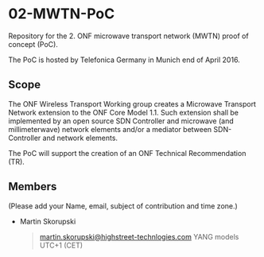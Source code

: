 # 02-MWTN-PoC
Repository for the 2. ONF microwave transport network (MWTN) proof of concept (PoC). 

The PoC is hosted by Telefonica Germany in Munich end of April 2016.

## Scope
The ONF Wireless Transport Working group creates a Microwave Transport Network extension to the ONF Core Model 1.1.
Such extension shall be implemented by an open source SDN Controller and microwave (and millimeterwave) network elements and/or a mediator between SDN-Controller and network elements.

The PoC will support the creation of an ONF Technical Recommendation (TR).

## Members
(Please add your Name, email, subject of contribution and time zone.)

* Martin Skorupski
  > martin.skorupski@highstreet-technlogies.com
  > YANG models
  > UTC+1 (CET)
